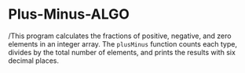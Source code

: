 # Plus-Minus-ALGO

/This program calculates the fractions of positive, negative, and zero elements in an integer array. The `plusMinus` function counts each type, divides by the total number of elements, and prints the results with six decimal places.

